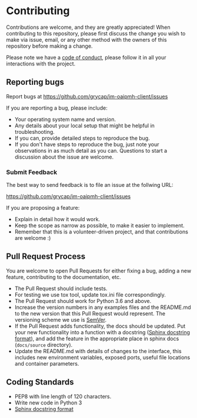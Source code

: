 # Contributing

Contributions are welcome, and they are greatly appreciated!
When contributing to this repository, please first discuss the change you wish
to make via issue, email, or any other method with the owners of this
repository before making a change.

Please note we have a [code of conduct](CODE_OF_CONDUCT.md), please follow it
in all your interactions with the project.

## Reporting bugs

Report bugs at <https://github.com/grycap/im-oaipmh-client/issues>

If you are reporting a bug, please include:

* Your operating system name and version.
* Any details about your local setup that might be helpful in troubleshooting.
* If you can, provide detailed steps to reproduce the bug.
* If you don't have steps to reproduce the bug, just note your observations in
  as much detail as you can. Questions to start a discussion about the issue
  are welcome.

### Submit Feedback

The best way to send feedback is to file an issue at the follwing URL:

<https://github.com/grycap/im-oaipmh-client/issues>

If you are proposing a feature:

* Explain in detail how it would work.
* Keep the scope as narrow as possible, to make it easier to implement.
* Remember that this is a volunteer-driven project, and that contributions
  are welcome :)

## Pull Request Process

You are welcome to open Pull Requests for either fixing a bug, adding a new
feature, contributing to the documentation, etc.

* The Pull Request should include tests.
* For testing we use tox tool, update tox.ini file correspondingly.
* The Pull Request should work for Python 3.6 and above.
* Increase the version numbers in any examples files and the README.md to
  the new version that this Pull Request would represent. The versioning
  scheme we use is [SemVer](http://semver.org/).
* If the Pull Request adds functionality, the docs should be updated. Put your
  new functionality into a function with a docstring
  ([Sphinx docstring format](https://sphinx-rtd-tutorial.readthedocs.io/en/latest/docstrings.html)),
  and add the feature in the appropriate place in sphinx docs (`docs/source` directory).
* Update the README.md with details of changes to the interface, this includes
  new environment variables, exposed ports, useful file locations and
  container parameters.

## Coding Standards

* PEP8 with line length of 120 characters.
* Write new code in Python 3
* [Sphinx docstring format](https://sphinx-rtd-tutorial.readthedocs.io/en/latest/docstrings.html)